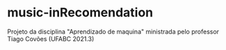 # music-inRecomendation
Projeto da disciplina "Aprendizado de maquina" ministrada pelo professor Tiago Covões (UFABC 2021.3)
